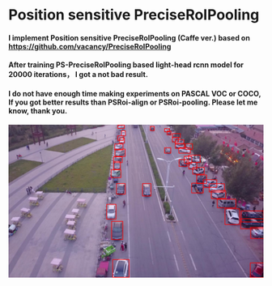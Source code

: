 # Position sensitive PreciseRoIPooling
#### I implement Position sensitive PreciseRoIPooling (Caffe ver.) based on https://github.com/vacancy/PreciseRoIPooling
#### After training PS-PreciseRoIPooling based light-head rcnn model for 20000 iterations， I got a not bad result.
#### I do not have enough time making experiments on PASCAL VOC or COCO, If you got better results than PSRoi-align or PSRoi-pooling. Please let me know, thank you.
![sample](https://github.com/RuiminChen/PS-PreciseRoIPooling/blob/master/1.png)

